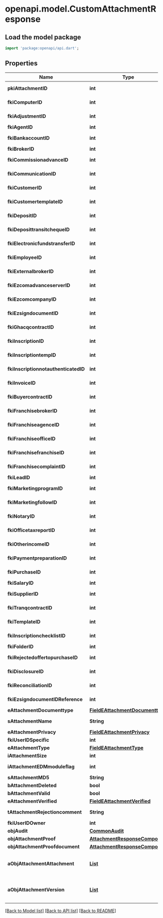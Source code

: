 # openapi.model.CustomAttachmentResponse

## Load the model package
```dart
import 'package:openapi/api.dart';
```

## Properties
Name | Type | Description | Notes
------------ | ------------- | ------------- | -------------
**pkiAttachmentID** | **int** | The unique ID of the Attachment. | 
**fkiComputerID** | **int** | The unique ID of the Computer | [optional] 
**fkiAdjustmentID** | **int** | The unique ID of the Adjustment | [optional] 
**fkiAgentID** | **int** | The unique ID of the Agent. | [optional] 
**fkiBankaccountID** | **int** | The unique ID of the Bankaccount | [optional] 
**fkiBrokerID** | **int** | The unique ID of the Broker. | [optional] 
**fkiCommissionadvanceID** | **int** | The unique ID of the Commissionadvance | [optional] 
**fkiCommunicationID** | **int** | The unique ID of the Communication. | [optional] 
**fkiCustomerID** | **int** | The unique ID of the Customer. | [optional] 
**fkiCustomertemplateID** | **int** | The unique ID of the Customertemplate | [optional] 
**fkiDepositID** | **int** | The unique ID of the Deposit | [optional] 
**fkiDeposittransitchequeID** | **int** | The unique ID of the Deposittransitcheque | [optional] 
**fkiElectronicfundstransferID** | **int** | The unique ID of the Electronicfundstransfer | [optional] 
**fkiEmployeeID** | **int** | The unique ID of the Employee. | [optional] 
**fkiExternalbrokerID** | **int** | The unique ID of the Externalbroker. | [optional] 
**fkiEzcomadvanceserverID** | **int** | The unique ID of the Ezcomadvanceserver | [optional] 
**fkiEzcomcompanyID** | **int** | The unique ID of the Ezcomcompany | [optional] 
**fkiEzsigndocumentID** | **int** | The unique ID of the Ezsigndocument | [optional] 
**fkiGhacqcontractID** | **int** | The unique ID of the Ghacqcontract | [optional] 
**fkiInscriptionID** | **int** | The unique ID of the Inscription. | [optional] 
**fkiInscriptiontempID** | **int** | The unique ID of the Inscriptiontemp | [optional] 
**fkiInscriptionnotauthenticatedID** | **int** | The unique ID of the Inscriptionnotauthenticated. | [optional] 
**fkiInvoiceID** | **int** | The unique ID of the Invoice. | [optional] 
**fkiBuyercontractID** | **int** | The unique ID of the Buyercontract | [optional] 
**fkiFranchisebrokerID** | **int** | The unique ID of the Franchisebroker | [optional] 
**fkiFranchiseagenceID** | **int** | The unique ID of the Franchiseagence | [optional] 
**fkiFranchiseofficeID** | **int** | The unique ID of the Franchisereoffice | [optional] 
**fkiFranchisefranchiseID** | **int** | The unique ID of the Franchisefranchise | [optional] 
**fkiFranchisecomplaintID** | **int** | The unique ID of the Franchisecomplaint | [optional] 
**fkiLeadID** | **int** | The unique ID of the Lead | [optional] 
**fkiMarketingprogramID** | **int** | The unique ID of the Marketingprogram | [optional] 
**fkiMarketingfollowID** | **int** | The unique ID of the Marketingfollow | [optional] 
**fkiNotaryID** | **int** | The unique ID of the Notary. | [optional] 
**fkiOfficetaxreportID** | **int** | The unique ID of the Officetaxreport | [optional] 
**fkiOtherincomeID** | **int** | The unique ID of the Otherincome | [optional] 
**fkiPaymentpreparationID** | **int** | The unique ID of the Paymentpreparation | [optional] 
**fkiPurchaseID** | **int** | The unique ID of the Purchase | [optional] 
**fkiSalaryID** | **int** | The unique ID of the Salary | [optional] 
**fkiSupplierID** | **int** | The unique ID of the Supplier. | [optional] 
**fkiTranqcontractID** | **int** | The unique ID of the Tranqcontract | [optional] 
**fkiTemplateID** | **int** | The unique ID of the Template | [optional] 
**fkiInscriptionchecklistID** | **int** | The unique ID of the Inscriptionchecklist | [optional] 
**fkiFolderID** | **int** | The unique ID of the Folder | [optional] 
**fkiRejectedoffertopurchaseID** | **int** | The unique ID of the Rejectedoffertopurchase | [optional] 
**fkiDisclosureID** | **int** | The unique ID of the Disclosure | [optional] 
**fkiReconciliationID** | **int** | The unique ID of the Reconciliation | [optional] 
**fkiEzsigndocumentIDReference** | **int** | The unique ID of the Ezsigndocument | [optional] 
**eAttachmentDocumenttype** | [**FieldEAttachmentDocumenttype**](FieldEAttachmentDocumenttype.md) |  | 
**sAttachmentName** | **String** | The name of the Attachment | 
**eAttachmentPrivacy** | [**FieldEAttachmentPrivacy**](FieldEAttachmentPrivacy.md) |  | 
**fkiUserIDSpecific** | **int** | The unique ID of the User | [optional] 
**eAttachmentType** | [**FieldEAttachmentType**](FieldEAttachmentType.md) |  | 
**iAttachmentSize** | **int** | The size of the Attachment | 
**iAttachmentEDMmoduleflag** | **int** | The edmmoduleflag of the Attachment | [optional] 
**sAttachmentMD5** | **String** | The md5 of the Attachment | 
**bAttachmentDeleted** | **bool** | Whether if it's deleted | 
**bAttachmentValid** | **bool** | Whether if it's valid | 
**eAttachmentVerified** | [**FieldEAttachmentVerified**](FieldEAttachmentVerified.md) |  | 
**tAttachmentRejectioncomment** | **String** | The rejectioncomment of the Attachment | [optional] 
**fkiUserIDOwner** | **int** | The unique ID of the User | [optional] 
**objAudit** | [**CommonAudit**](CommonAudit.md) |  | [optional] 
**objAttachmentProof** | [**AttachmentResponseCompound**](AttachmentResponseCompound.md) |  | [optional] 
**objAttachmentProofdocument** | [**AttachmentResponseCompound**](AttachmentResponseCompound.md) |  | [optional] 
**aObjAttachmentAttachment** | [**List<AttachmentResponseCompound>**](AttachmentResponseCompound.md) |  | [optional] [default to const []]
**aObjAttachmentVersion** | [**List<AttachmentResponseCompound>**](AttachmentResponseCompound.md) |  | [optional] [default to const []]

[[Back to Model list]](../README.md#documentation-for-models) [[Back to API list]](../README.md#documentation-for-api-endpoints) [[Back to README]](../README.md)



